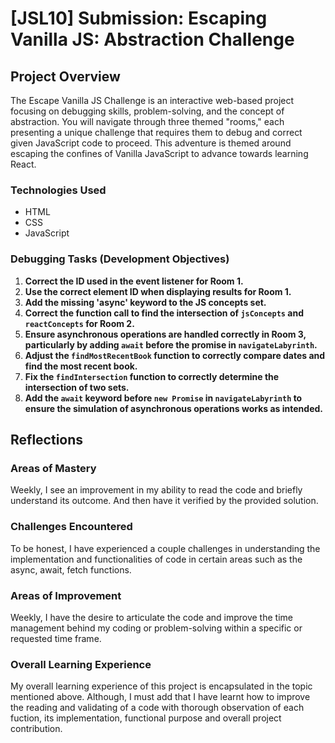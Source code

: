 # [JSL10] Submission: Escaping Vanilla JS: Abstraction Challenge

## Project Overview

The Escape Vanilla JS Challenge is an interactive web-based project focusing on debugging skills, problem-solving, and the concept of abstraction. You will navigate through three themed "rooms," each presenting a unique challenge that requires them to debug and correct given JavaScript code to proceed. This adventure is themed around escaping the confines of Vanilla JavaScript to advance towards learning React.

### Technologies Used

- HTML
- CSS
- JavaScript

### Debugging Tasks (Development Objectives)

1. **Correct the ID used in the event listener for Room 1.**
2. **Use the correct element ID when displaying results for Room 1.**
3. **Add the missing 'async' keyword to the JS concepts set.**
4. **Correct the function call to find the intersection of `jsConcepts` and `reactConcepts` for Room 2.**
5. **Ensure asynchronous operations are handled correctly in Room 3, particularly by adding `await` before the promise in `navigateLabyrinth`.**
6. **Adjust the `findMostRecentBook` function to correctly compare dates and find the most recent book.**
7. **Fix the `findIntersection` function to correctly determine the intersection of two sets.**
8. **Add the `await` keyword before `new Promise` in `navigateLabyrinth` to ensure the simulation of asynchronous operations works as intended.**

## Reflections

### Areas of Mastery

Weekly, I see an improvement in my ability to read the code and briefly understand its outcome. And then have it verified by the provided solution.

### Challenges Encountered

To be honest, I have experienced a couple challenges in understanding the implementation and functionalities of code in certain areas such as the async, await, fetch functions.

### Areas of Improvement

Weekly, I have the desire to articulate the code and improve the time management behind my coding or problem-solving within a specific or requested time frame.

### Overall Learning Experience

My overall learning experience of this project is encapsulated in the topic mentioned above. Although, I must add that I have learnt how to improve the reading and validating of a code with thorough observation of each fuction, its implementation, functional purpose and overall project contribution.
